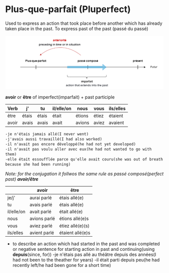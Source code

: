 # Plus-que-parfait (Pluperfect)

Used to express an action that took place before another which has already taken place in the past. To express past of the past (passé du passé)

![past tense explanation diagram](images/plusqueparfait.png)

**avoir** or **être** of imperfect(imparfait) + past participle

|Verb|**j'**|**tu**|**il/elle/on**|**nous**|**vous**|**ils/elles**|
|--|--|--|--|--|--|--|
|être|étais|étais|était|étions|étiez|étaient|
|avoir|avais|avais|avait|avions|aviez|avaient|

```
-je n'étais jamais allé(I never went)
-j'avais aussi travaillé(I had also worked)
-il n'avait pas encore développé(he had not yet developed)
-il n'avait pas voulu aller avec eux(he had not wanted to go with them)
-elle était essoufflée parce qu'elle avait couru(she was out of breath because she had been running)
```

*Note: for the conjugation it follwos the same rule as passé composé(perfect past) **avoir/être***

||avoir|être|
|--|--|--|
|je/j'|aurai parlé|étais allé(e)|
|tu|avais parlé|étais allé(e)|
|il/elle/on|avait parlé|était allé(e)|
|nous|avions parlé|étions allé(e)s|
|vous|aviez parlé|étiez allé(e)(s)|
|ils/elles|avient parlé|étaient allé(e)s|

- to describe an action which had started in the past and was completed or negative sentence for starting action in past and continuing(using **depuis**(since, for))
        -je n'étais pas allé au théâtre depuis des années(I had not been to the theather for years)
        -il était parti depuis peu(he had recently left/he had been gone for a short time)